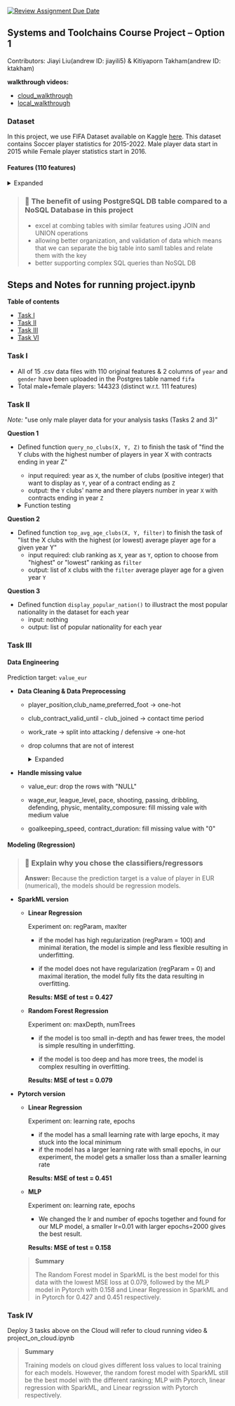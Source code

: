 [![Review Assignment Due Date](https://classroom.github.com/assets/deadline-readme-button-22041afd0340ce965d47ae6ef1cefeee28c7c493a6346c4f15d667ab976d596c.svg)](https://classroom.github.com/a/VuODydzp)

## Systems and Toolchains Course Project – Option 1

Contributors: Jiayi Liu(andrew ID: jiayili5) & Kitiyaporn Takham(andrew ID: ktakham)

**walkthrough videos:** 
- [cloud_walkthrough](https://www.dropbox.com/scl/fi/aj3daxi994r1bgtzrrx7b/walkthrough_cloud.mov?rlkey=ud9mq4ca3meb3938usfi6gq8x&st=h06glo4o&dl=0)
- [local_walkthrough](https://www.dropbox.com/scl/fi/uqksf4d3bswonlmyqhq5k/walkthrough_local.mov.mp4?rlkey=4x1r1bopar7zecc300wymceo5&st=mmpgso9r&dl=0)
                        

### Dataset
In this project, we use FIFA Dataset available on Kaggle [here](https://www.kaggle.com/stefanoleone992/fifa-22-complete-player-dataset/).
This dataset contains Soccer player statistics for 2015-2022. Male player data start in 2015 while Female player statistics start in 2016.

#### Features (110 features)
<details> 
<summary> Expanded </summary>

- sofifa_id: player unique key 
- player_url: player information link
- short_name: player short name
- long_name: player full name
- player_position: player position with the role in the club and the national team
- overall: the number of matches that the player plays
- potential: player performance rate (0-100)
- value_eur: player value (in EUR)
- wage_eur: player weekly wage (in EUR)
- age: player weekly wage (in EUR)
- dob: player date of birth
- height_cm: player height (in cm)
- weight_kg: player weight (in kg)
- club_team_id: club team_id on Sofifa where the player plays
- club_name: club name where the player plays
- league_name: league name of the club
- leaue_level: league rank of the club (e.g. English Premier League is 1, English League Championship is 2, etc.)
- club_position: player position in the club (e.g. SUB means substitute, RES means reserve)
- club_jersey_number: player jersey number in the club
- club_loaned_from: club loaning out the player
- club_joined: the date when the player joined his current club
- club_contract_valid_until: player contract expiration date
- nationality_id: player nationality id on Sofifa
- nationality_name: player nationality name
- nation_team_id: national team_id on Sofifa where the player plays
- nation_position: player position in the national team
- nation_jersey_name: player jersey number in the national team
- preferred_foot: player preferred foot
- weak_foot: player weak foot (1-5)
- skill_moves: player skill moves (1-5)
- internation_reputation: player international reputation (1-5)
- work_rate: player work rate attributes (attacking / defensive)
- body_type: player body type ??
- real_face: player real face ??
- release_clause_eur: player release clause (in EUR)
- player_tags: player tags
- player_traits: player traits
- pace: player pace
- shooting: the number of a player's shooting
- passing: the number of a player's passing
- dribbling: the number of a player's dribbling
- defending: the number of a player's defending
- physic: the number of a player's physic
- attacking_crossing: the number of a player's crossing
- attacking_finishing: the number of player's finish attacking
- attacking_heading_accuracy: player heading attack accuracy
- attacking_short_passing: the number of a player's short passing
- attacking_volleys: the number of a player's volleys
- skill_dribbling: the number of a player's skill dribbling
- shill_curve: the number of a player's skill curve
- skill_fk_accuracy: player free-kick accuracy
- skill_long_passing: the number of a player's long passing
- skill_ball_control: player ball control
- movement_acceleration: player acceleration
- movement_sprint_speed: player sprint speed
- movement_agility: player agility
- movement_reactions: player reactions
- movement_balance: player balance
- power_shot_power: player shot power
- power_jumping: player jumping
- power_stamina: player stamina
- power_strength: player strength
- power_long_shots: player long shots
- mentality_aggression: player mentality aggression
- mentality_interceptions: player interceptions
- mentality_positioning: player positioning
- mentality_vision: player vision
- mentality_penalties: player penalties
- mentality_composure: player composure
- defending_marking_awareness: player marking awareness
- defending_standing_tackle: player standing tackle
- defending_sliding_tackle: player sliding tackle
- goalkeeping_diving: player GK diving
- goalkeeping_handling: player GK handling
- goalkeeping_kicking: player GK kicking
- goalkeeping_positioning: player GK positioning
- goalkeeping_reflexes: player GK reflexes
- goalkeeping_speed: player GK speed
- ls: player that is playing as LS
- st: player that is playing as ST
- rs: player that is playing as RS
- lw: player that is playing as LW
- lf: player that is playing as LF
- cf: player that is playing as CF
- rf: player that is playing as RF
- rw: player that is playing as RW
- lam: player that is playing as LAM
- cam: player that is playing as CAM
- ram: player that is playing as RAM
- lm: player that is playing as LM
- lcm: player that is playing as LCM
- cm: player that is playing as CM
- rcm: player that is playing as RCM
- rm: player that is playing as RM
- lwb: player that is playing as LWB
- ldm: player that is playing as LDM
- cdm: player that is playing as CDM
- rdm: player that is playing as RDM
- rwb: player that is playing as RWB
- lb: player that is playing as LB
- lcb: player that is playing as LCB
- cb: player that is playing as CB
- rcb: player that is playing as RCB
- rb: player that is playing as RB
- gk: player that is playing as GK
- player_face_url: URL of the player face
- club_logo_url: URL of the club logo
- club_flag_url: URL of the club nationality flag
- nation_logo_url: URL of the national team logo
- nation_flag_url: URL of the national flag
</details>

> ### :speech_balloon: The benefit of using PostgreSQL DB table compared to a NoSQL Database in this project
>  - excel at combing tables with similar features using JOIN and UNION operations
>  - allowing better organization, and validation of data which means that we can separate the big table into samll tables and relate them with the key
>  - better supporting complex SQL queries than NoSQL DB

## Steps and Notes for running project.ipynb

**Table of contents**
- [Task I](#task-i)
- [Task II](#task-ii)
- [Task III](#task-iii)
- [Task VI](#task-vi)

### Task I
- All of 15 .csv data files with 110 original features & 2 columns of `year` and `gender` have been uploaded in the Postgres table named `fifa`
- Total male+female players: 144323 (distinct w.r.t. 111 features)

### Task II

*Note:* "use only male player data for your analysis tasks (Tasks 2 and 3)"

**Question 1**
- Defined function `query_no_clubs(X, Y, Z)` to finish the task of "find the Y clubs with the highest number of players in year X with contracts ending in year Z"
  - input required: year as `X`, the number of clubs (positive integer) that want to display as `Y`, year of a contract ending as `Z`
  - output: the `Y` clubs' name and there players number in year `X` with contracts ending in year `Z`
    
  <details> 
  <summary> Function testing </summary>
    
  - Possible value for year X: [2015, 2016, 2017, 2018, 2019, 2020, 2021, 2022]
  - Possible value for contract ending year Z (hold the value of 2023 or after): [2031, 2026, 2028, 2025, 2023, 2024, 2027]
  </details>

**Question 2**
- Defined function `top_avg_age_clubs(X, Y, filter)` to finish the task of "list the X clubs with the highest (or lowest) average player age for a given year Y"
  - input required: club ranking as `X`, year as `Y`, option to choose from "highest" or "lowest" ranking as `filter`
  - output: list of `X` clubs with the `filter` average player age for a given year `Y`

**Question 3**
- Defined function `display_popular_nation()` to illustract the most popular nationality in the dataset for each year
  - input: nothing
  - output: list of popular nationality for each year

### Task III

#### Data Engineering

Prediction target: `value_eur`

 - **Data Cleaning & Data Preprocessing**

    - player_position,club_name,preferred_foot -> one-hot
    - club_contract_valid_until - club_joined -> contact time period 
    - work_rate -> split into attacking / defensive -> one-hot
    - drop columns that are not of interest
    
      <details> 
      <summary> Expanded </summary>
      
      sofifa_id
      
      player_url
      
      short_name
      
      long_name
      
      club_name
      
      club_postion
      
      dob
      
      club_team_id
      
      leuage_name
      
      club_jersey_number
      
      club_loaned_from
      
      nationality_id
      
      nationality_name
      
      nationality_team_id
      
      nation_position
      
      nation_jersey_name
      
      body_type  **Note: dataset has height&weight**
      
      real_face
      
      release_clause_eur
      
      player_tags
      
      player_traits
      
      ls
      
      st
      
      rs
      
      lw
      
      lf
      
      cf
      
      rf
      
      rw
      
      lam
      
      cam
      
      ram
      
      lm
      
      lcm
      
      cm
      
      rcm
      
      rm
      
      lwb
      
      ldm
      
      cdm
      
      rdm
      
      rwb
      
      lb
      
      lcb
      
      cb
      
      rcb
      
      rb
      
      gk
      
      player_face_url
      
      club_logo_url
      
      club_flag_url
      
      nation_logo_url
      
      nation_flag_url
      
      year
      
      gender
      </details> 

  - **Handle missing value**

    - value_eur: drop the rows with "NULL" 
    
    - wage_eur, league_level, pace, shooting, passing, dribbling, defending, physic, mentality_composure: fill missing vale with medium value  
    
    - goalkeeping_speed, contract_duration: fill missing value with "0"
  
#### Modeling (Regression)

> ### :speech_balloon: Explain why you chose the classifiers/regressors
> **Answer:** Because the prediction target is a value of player in EUR (numerical), the models should be regression models.

- **SparkML version**

  - **Linear Regression**

    Experiment on: regParam, maxIter

    - if the model has high regularization (regParam = 100) and minimal iteration, the model is simple and less flexible resulting in underfitting.

    - if the model does not have regularization (regParam = 0) and maximal iteration, the model fully fits the data resulting in overfitting.
    
    **Results: MSE of test = 0.427**
    
  - **Random Forest Regression**
 
    Experiment on: maxDepth, numTrees
 
    - if the model is too small in-depth and has fewer trees, the model is simple resulting in underfitting.

    - if the model is too deep and has more trees, the model is complex resulting in overfitting.
    
    **Results: MSE of test = 0.079**

- **Pytorch version**

  - **Linear Regression**
 
    Experiment on: learning rate, epochs
    
    - if the model has a small learning rate with large epochs, it may stuck into the local minimum
    - if the model has a larger learning rate with small epochs, in our experiment, the model gets a smaller loss than a smaller learning rate
    
    **Results: MSE of test = 0.451**
    
  - **MLP**
 
    Experiment on: learning rate, epochs
 
    - We changed the lr and number of epochs together and found for our MLP model, a smaller lr=0.01 with larger epochs=2000 gives the best result.
    
    **Results: MSE of test = 0.158**

  > **Summary**
  > 
  > The Random Forest model in SparkML is the best model for this data with the lowest MSE loss at 0.079, followed by the MLP model in Pytorch with 0.158 and Linear Regression in SparkML and in Pytorch for 0.427 and 0.451 respectively.
  
### Task IV

Deploy 3 tasks above on the Cloud will refer to cloud running video & project_on_cloud.ipynb

> **Summary**
> 
> Training models on cloud gives different loss values to local training for each models. However, the random forest model with SparkML still be the best model with the different ranking; MLP with Pytorch, linear regression with SparkML, and Linear regrssion with Pytorch respectively.
